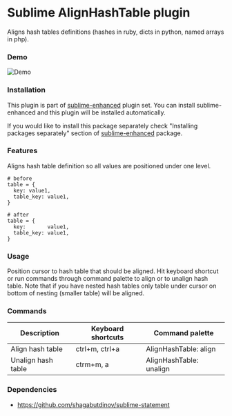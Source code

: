 # Sublime AlignHashTable plugin

Aligns hash tables definitions (hashes in ruby, dicts in python, named arrays in
php).


### Demo

![Demo](https://raw.github.com/shagabutdinov/sublime-align-hash-table/master/demo/demo.gif "Demo")

### Installation

This plugin is part of [sublime-enhanced](http://github.com/shagabutdinov/sublime-enhanced)
plugin set. You can install sublime-enhanced and this plugin will be installed
automatically.

If you would like to install this package separately check "Installing packages
separately" section of [sublime-enhanced](http://github.com/shagabutdinov/sublime-enhanced)
package.


### Features

Aligns hash table definition so all values are positioned under one level.

  ```
  # before
  table = {
    key: value1,
    table_key: value1,
  }

  # after
  table = {
    key:       value1,
    table_key: value1,
  }
  ```


### Usage

Position cursor to hash table that should be aligned. Hit keyboard shortcut or
run commands through command palette to align or to unalign hash table. Note
that if you have nested hash tables only table under cursor on bottom of nesting
(smaller table) will be aligned.


### Commands

| Description        | Keyboard shortcuts | Command palette         |
|--------------------|--------------------|-------------------------|
| Align hash table   | ctrl+m, ctrl+a     | AlignHashTable: align   |
| Unalign hash table | ctrm+m, a          | AlignHashTable: unalign |


### Dependencies

- https://github.com/shagabutdinov/sublime-statement